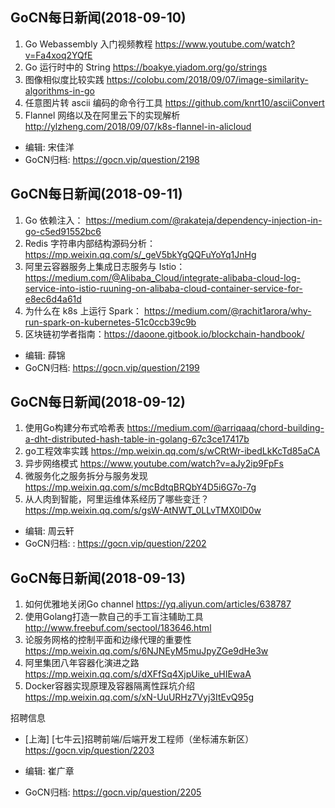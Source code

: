 ## GoCN每日新闻(2018-09-10)

1. Go Webassembly 入门视频教程 https://www.youtube.com/watch?v=Fa4xoq2YQfE
2. Go 运行时中的 String  https://boakye.yiadom.org/go/strings
3. 图像相似度比较实践 https://colobu.com/2018/09/07/image-similarity-algorithms-in-go
4. 任意图片转 ascii 编码的命令行工具  https://github.com/knrt10/asciiConvert
5. Flannel 网络以及在阿里云下的实现解析 http://ylzheng.com/2018/09/07/k8s-flannel-in-alicloud

- 编辑: 宋佳洋 
- GoCN归档:  https://gocn.vip/question/2198

## GoCN每日新闻(2018-09-11)

1. Go 依赖注入： https://medium.com/@rakateja/dependency-injection-in-go-c5ed91552bc6
2. Redis 字符串内部结构源码分析： https://mp.weixin.qq.com/s/_geV5bkYgQQFuYoYq1JnHg
3. 阿里云容器服务上集成日志服务与 Istio：https://medium.com/@Alibaba_Cloud/integrate-alibaba-cloud-log-service-into-istio-ruuning-on-alibaba-cloud-container-service-for-e8ec6d4a61d 
4. 为什么在 k8s 上运行 Spark： https://medium.com/@rachit1arora/why-run-spark-on-kubernetes-51c0ccb39c9b
5. 区块链初学者指南：https://daoone.gitbook.io/blockchain-handbook/


- 编辑: 薛锦
- GoCN归档:  https://gocn.vip/question/2199

## GoCN每日新闻(2018-09-12)

1. 使用Go构建分布式哈希表 https://medium.com/@arriqaaq/chord-building-a-dht-distributed-hash-table-in-golang-67c3ce17417b
2. go工程效率实践 https://mp.weixin.qq.com/s/wCRtWr-ibedLkKcTd85aCA
3. 异步网络模式 https://www.youtube.com/watch?v=aJy2ip9FpFs
4. 微服务化之服务拆分与服务发现 https://mp.weixin.qq.com/s/mcBdtqBRQbY4D5i6G7o-7g
5. 从人肉到智能，阿里运维体系经历了哪些变迁？ https://mp.weixin.qq.com/s/gsW-AtNWT_0LLvTMX0lD0w

- 编辑: 周云轩
- GoCN归档:  :  https://gocn.vip/question/2202

## GoCN每日新闻(2018-09-13)

1. 如何优雅地关闭Go channel https://yq.aliyun.com/articles/638787
2. 使用Golang打造一款自己的手工盲注辅助工具 http://www.freebuf.com/sectool/183646.html
3. 论服务网格的控制平面和边缘代理的重要性 https://mp.weixin.qq.com/s/6NJNEyM5muJpyZGe9dHe3w
4. 阿里集团八年容器化演进之路 https://mp.weixin.qq.com/s/dXFfSq4XjpUike_uHIEwaA
5. Docker容器实现原理及容器隔离性踩坑介绍  https://mp.weixin.qq.com/s/xN-UuURHz7Vyj3ItEvQ95g

招聘信息
- [上海] [七牛云]招聘前端/后端开发工程师（坐标浦东新区）https://gocn.vip/question/2203

- 编辑: 崔广章
- GoCN归档: https://gocn.vip/question/2205


